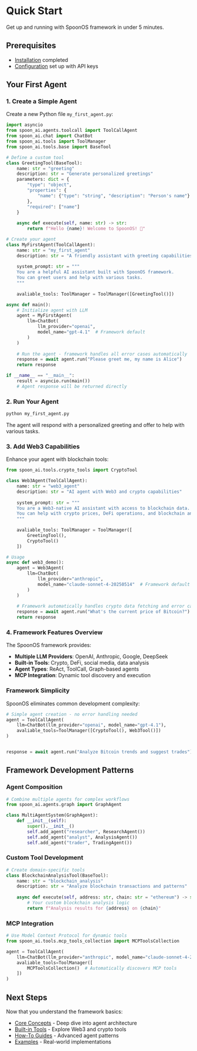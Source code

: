 # Quick Start

Get up and running with SpoonOS framework in under 5 minutes.

## Prerequisites

- [Installation](./installation.md) completed
- [Configuration](./configuration.md) set up with API keys

## Your First Agent

### 1. Create a Simple Agent

Create a new Python file `my_first_agent.py`:

```python
import asyncio
from spoon_ai.agents.toolcall import ToolCallAgent
from spoon_ai.chat import ChatBot
from spoon_ai.tools import ToolManager
from spoon_ai.tools.base import BaseTool

# Define a custom tool
class GreetingTool(BaseTool):
    name: str = "greeting"
    description: str = "Generate personalized greetings"
    parameters: dict = {
        "type": "object",
        "properties": {
            "name": {"type": "string", "description": "Person's name"}
        },
        "required": ["name"]
    }
    
    async def execute(self, name: str) -> str:
        return f"Hello {name}! Welcome to SpoonOS! 🚀"

# Create your agent
class MyFirstAgent(ToolCallAgent):
    name: str = "my_first_agent"
    description: str = "A friendly assistant with greeting capabilities"
    
    system_prompt: str = """
    You are a helpful AI assistant built with SpoonOS framework.
    You can greet users and help with various tasks.
    """
    
    avaliable_tools: ToolManager = ToolManager([GreetingTool()])

async def main():
    # Initialize agent with LLM
    agent = MyFirstAgent(
        llm=ChatBot(
            llm_provider="openai",
            model_name="gpt-4.1"  # Framework default
        )
    )
    
    # Run the agent - framework handles all error cases automatically
    response = await agent.run("Please greet me, my name is Alice")
    return response

if __name__ == "__main__":
    result = asyncio.run(main())
    # Agent response will be returned directly
```

### 2. Run Your Agent

```bash
python my_first_agent.py
```

The agent will respond with a personalized greeting and offer to help with various tasks.

### 3. Add Web3 Capabilities

Enhance your agent with blockchain tools:

```python
from spoon_ai.tools.crypto_tools import CryptoTool

class Web3Agent(ToolCallAgent):
    name: str = "web3_agent"
    description: str = "AI agent with Web3 and crypto capabilities"
    
    system_prompt: str = """
    You are a Web3-native AI assistant with access to blockchain data.
    You can help with crypto prices, DeFi operations, and blockchain analysis.
    """
    
    avaliable_tools: ToolManager = ToolManager([
        GreetingTool(),
        CryptoTool()
    ])

# Usage
async def web3_demo():
    agent = Web3Agent(
        llm=ChatBot(
            llm_provider="anthropic",
            model_name="claude-sonnet-4-20250514"  # Framework default
        )
    )
    
    # Framework automatically handles crypto data fetching and error cases
    response = await agent.run("What's the current price of Bitcoin?")
    return response
```

### 4. Framework Features Overview

The SpoonOS framework provides:

- **Multiple LLM Providers**: OpenAI, Anthropic, Google, DeepSeek
- **Built-in Tools**: Crypto, DeFi, social media, data analysis
- **Agent Types**: ReAct, ToolCall, Graph-based agents
- **MCP Integration**: Dynamic tool discovery and execution

### Framework Simplicity

SpoonOS eliminates common development complexity:

```python
# Simple agent creation - no error handling needed
agent = ToolCallAgent(
    llm=ChatBot(llm_provider="openai", model_name="gpt-4.1"),
    avaliable_tools=ToolManager([CryptoTool(), Web3Tool()])
)


response = await agent.run("Analyze Bitcoin trends and suggest trades")
```

## Framework Development Patterns

### Agent Composition

```python
# Combine multiple agents for complex workflows
from spoon_ai.agents.graph import GraphAgent

class MultiAgentSystem(GraphAgent):
    def __init__(self):
        super().__init__()
        self.add_agent("researcher", ResearchAgent())
        self.add_agent("analyst", AnalysisAgent())
        self.add_agent("trader", TradingAgent())
```

### Custom Tool Development

```python
# Create domain-specific tools
class BlockchainAnalysisTool(BaseTool):
    name: str = "blockchain_analysis"
    description: str = "Analyze blockchain transactions and patterns"
    
    async def execute(self, address: str, chain: str = "ethereum") -> str:
        # Your custom blockchain analysis logic
        return f"Analysis results for {address} on {chain}"
```

### MCP Integration

```python
# Use Model Context Protocol for dynamic tools
from spoon_ai.tools.mcp_tools_collection import MCPToolsCollection

agent = ToolCallAgent(
    llm=ChatBot(llm_provider="anthropic", model_name="claude-sonnet-4-20250514"),
    avaliable_tools=ToolManager([
        MCPToolsCollection()  # Automatically discovers MCP tools
    ])
)
```

## Next Steps

Now that you understand the framework basics:

- [Core Concepts](../core-concepts/agents.md) - Deep dive into agent architecture
- [Built-in Tools](../core-concepts/tools.md) - Explore Web3 and crypto tools
- [How-To Guides](../how-to-guides/build-first-agent.md) - Advanced agent patterns
- [Examples](../examples/basic-chatbot/README.md) - Real-world implementations